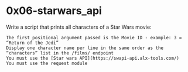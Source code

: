 # 0x06-starwars_api

Write a script that prints all characters of a Star Wars movie:

	The first positional argument passed is the Movie ID - example: 3 = “Return of the Jedi”
	Display one character name per line in the same order as the “characters” list in the /films/ endpoint
	You must use the [Star wars API](https://swapi-api.alx-tools.com/)
	You must use the request module


